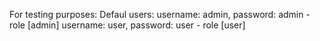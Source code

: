 For testing purposes:
Defaul users:
username: admin, password: admin - role [admin]
username: user, password: user - role [user]

